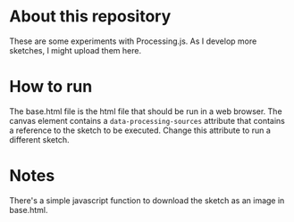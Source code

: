# About this repository
These are some experiments with Processing.js. As I develop more sketches, I might upload them here.

# How to run
The base.html file is the html file that should be run in a web browser. The canvas element contains a `data-processing-sources` attribute that contains a reference to the sketch to be executed. Change this attribute to run a different sketch.

# Notes
There's a simple javascript function to download the sketch as an image in base.html.
